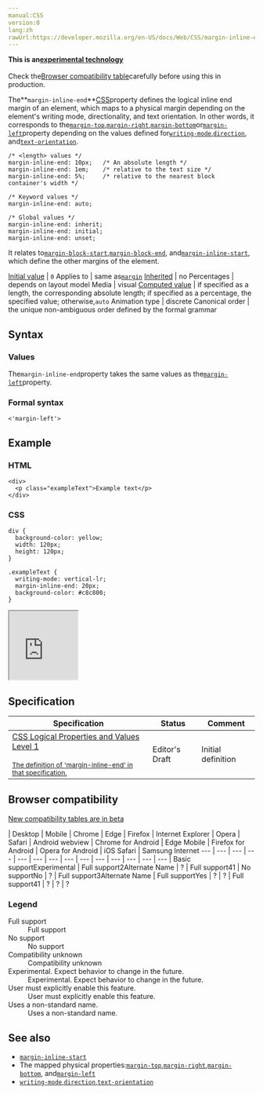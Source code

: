 ```yaml
---
manual:CSS
version:0
lang:zh
rawUrl:https://developer.mozilla.org/en-US/docs/Web/CSS/margin-inline-end
---
```






**This is an[experimental technology](%3404 "")**<br></br>Check the[Browser compatibility table](%35182 "")carefully before using this in production.




The**`margin-inline-end`**[CSS](%427 "CSS")property defines the logical inline end margin of an element, which maps to a physical margin depending on the element&#39;s writing mode, directionality, and text orientation. In other words, it corresponds to the[`margin-top`](%30850 "The margin-top CSS property sets the margin area on the top of an element. A positive value will place it farther than normal from its neighbors, while a negative value will place it closer."),[`margin-right`](%30851 "The margin-right CSS property sets the margin area on the right side of an element. A positive value will place it farther than normal from its neighbors, while a negative value will place it closer."),[`margin-bottom`](%30852 "The margin-bottom CSS property sets the margin area on the bottom of an element. A positive value will place it farther than normal from its neighbors, while a negative value will place it closer.")or[`margin-left`](%30853 "The margin-left CSS property sets the margin area on the left side of an element. A positive value will place it farther than normal from its neighbors, while a negative value will place it closer.")property depending on the values defined for[`writing-mode`](%28772 "The writing-mode CSS property defines whether lines of text are laid out horizontally or vertically, as well as the direction in which blocks progress."),[`direction`](%28805 "The direction CSS property sets the direction of text, table columns, and horizontal overflow."), and[`text-orientation`](%28806 "The text-orientation CSS property defines the orientation of the text characters in a line. This property only has an effect in vertical mode, that is, when writing-mode is not horizontal-tb. It is useful for controlling the display of languages that use vertical script, and also for making vertical table headers.").


```
/* <length> values */
margin-inline-end: 10px;   /* An absolute length */
margin-inline-end: 1em;    /* relative to the text size */
margin-inline-end: 5%;     /* relative to the nearest block container's width */

/* Keyword values */
margin-inline-end: auto;

/* Global values */
margin-inline-end: inherit;
margin-inline-end: initial;
margin-inline-end: unset;
```


It relates to[`margin-block-start`](%30854 "The margin-block-start CSS property defines the logical block start margin of an element, which maps to a physical margin depending on the element's writing mode, directionality, and text orientation."),[`margin-block-end`](%30849 "The margin-block-end CSS property defines the logical block end margin of an element, which maps to a physical margin depending on the element's writing mode, directionality, and text orientation."), and[`margin-inline-start`](%30855 "The margin-inline-start CSS property defines the logical inline start margin of an element, which maps to a physical margin depending on the element's writing mode, directionality, and text orientation. It corresponds to the margin-top, margin-right, margin-bottom, or margin-left property depending on the values defined for writing-mode, direction, and text-orientation."), which define the other margins of the element.


[Initial value](%28552 "") | `0` 
Applies to | same as[`margin`](%29241 "The margin CSS property sets the margin area on all four sides of an element. It is a shorthand for setting all individual margins at once: margin-top, margin-right, margin-bottom, and margin-left.") 
[Inherited](%28555 "") | no 
Percentages | depends on layout model 
Media | visual 
[Computed value](%28556 "") | if specified as a length, the corresponding absolute length; if specified as a percentage, the specified value; otherwise,`auto` 
Animation type | discrete 
Canonical order | the unique non-ambiguous order defined by the formal grammar 


## Syntax<a name="Syntax"></a>

### Values<a name="Values"></a>


The`margin-inline-end`property takes the same values as the[`margin-left`](%30853 "The margin-left CSS property sets the margin area on the left side of an element. A positive value will place it farther than normal from its neighbors, while a negative value will place it closer.")property.


### Formal syntax<a name="Formal_syntax"></a>

```
<'margin-left'>
```

## Example<a name="Example"></a>

### HTML<a name="HTML"></a>

```
<div>
  <p class="exampleText">Example text</p>
</div>
```

### CSS<a name="CSS"></a>

```
div {
  background-color: yellow;
  width: 120px;
  height: 120px;
}

.exampleText {
  writing-mode: vertical-lr;
  margin-inline-end: 20px;
  background-color: #c8c800;
}
```


<iframe src='https://mdn.mozillademos.org/en-US/docs/Web/CSS/margin-inline-end$samples/Example?revision=1319174' width='140' height='140'></iframe>



## Specification<a name="Specification"></a>

Specification | Status | Comment 
 ---  |  ---  |  ---  | 
[CSS Logical Properties and Values Level 1<br></br><small>The definition of &#39;margin-inline-end&#39; in that specification.</small>](%30881 "") | Editor&#39;s Draft | Initial definition 


## Browser compatibility<a name="Browser_compatibility"></a>
[New compatibility tables are in beta<i></i>](%3360 "")

 | <abbr>Desktop<i></i></abbr> | <abbr>Mobile<i></i></abbr> 
 | <abbr>Chrome<i></i></abbr> | <abbr>Edge<i></i></abbr> | <abbr>Firefox<i></i></abbr> | <abbr>Internet Explorer<i></i></abbr> | <abbr>Opera<i></i></abbr> | <abbr>Safari<i></i></abbr> | <abbr>Android webview<i></i></abbr> | <abbr>Chrome for Android<i></i></abbr> | <abbr>Edge Mobile<i></i></abbr> | <abbr>Firefox for Android<i></i></abbr> | <abbr>Opera for Android<i></i></abbr> | <abbr>iOS Safari<i></i></abbr> | <abbr>Samsung Internet<i></i></abbr> 
 ---  |  ---  |  ---  |  ---  |  ---  |  ---  |  ---  |  ---  |  ---  |  ---  |  ---  |  ---  |  ---  |  ---  | 
Basic support<abbr>Experimental<i></i></abbr> | <abbr>Full support</abbr>2<abbr>Alternate Name<i></i></abbr> | <abbr>?</abbr> | <abbr>Full support</abbr>41 | <abbr>No support</abbr>No | <abbr>?</abbr> | <abbr>Full support</abbr>3<abbr>Alternate Name<i></i></abbr> | <abbr>Full support</abbr>Yes | <abbr>?</abbr> | <abbr>?</abbr> | <abbr>Full support</abbr>41 | <abbr>?</abbr> | <abbr>?</abbr> | <abbr>?</abbr> 


### Legend<a name="Legend"></a>
<dl><dt id=''><abbr>Full support</abbr></dt><dd>Full support</dd><dt id=''><abbr>No support</abbr></dt><dd>No support</dd><dt id=''><abbr>Compatibility unknown</abbr></dt><dd>Compatibility unknown</dd><dt id=''><abbr>Experimental. Expect behavior to change in the future.<i></i></abbr></dt><dd>Experimental. Expect behavior to change in the future.</dd><dt id=''><abbr>User must explicitly enable this feature.<i></i></abbr></dt><dd>User must explicitly enable this feature.</dd><dt id=''><abbr>Uses a non-standard name.<i></i></abbr></dt><dd>Uses a non-standard name.</dd></dl>

## See also<a name="See_also"></a>

* [`margin-inline-start`](%30855 "The margin-inline-start CSS property defines the logical inline start margin of an element, which maps to a physical margin depending on the element's writing mode, directionality, and text orientation. It corresponds to the margin-top, margin-right, margin-bottom, or margin-left property depending on the values defined for writing-mode, direction, and text-orientation.")
* The mapped physical properties:[`margin-top`](%30850 "The margin-top CSS property sets the margin area on the top of an element. A positive value will place it farther than normal from its neighbors, while a negative value will place it closer."),[`margin-right`](%30851 "The margin-right CSS property sets the margin area on the right side of an element. A positive value will place it farther than normal from its neighbors, while a negative value will place it closer."),[`margin-bottom`](%30852 "The margin-bottom CSS property sets the margin area on the bottom of an element. A positive value will place it farther than normal from its neighbors, while a negative value will place it closer."), and[`margin-left`](%30853 "The margin-left CSS property sets the margin area on the left side of an element. A positive value will place it farther than normal from its neighbors, while a negative value will place it closer.")
* [`writing-mode`](%28772 "The writing-mode CSS property defines whether lines of text are laid out horizontally or vertically, as well as the direction in which blocks progress."),[`direction`](%28805 "The direction CSS property sets the direction of text, table columns, and horizontal overflow."),[`text-orientation`](%28806 "The text-orientation CSS property defines the orientation of the text characters in a line. This property only has an effect in vertical mode, that is, when writing-mode is not horizontal-tb. It is useful for controlling the display of languages that use vertical script, and also for making vertical table headers.")



